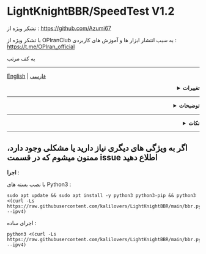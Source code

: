 # LightKnightBBR/SpeedTest V1.2
تشکر ویژه از : 
https://github.com/Azumi67

با تشکر ویژه از OPIranClub به سبب انتشار ابزار ها و آموزش های کاربردی :
https://t.me/OPIran_official

یه کف مرتب

----------------------------------------------------------------
[English](/README.md)   |   [فارسی](/README.per.md)

<div align="right">
  <details>
    <summary><strong>تغییرات</strong></summary>
    
**V 1.1 :**
- بهینه سازی شده
- چک کردن سازگاری سیستم‌عامل و کرنل
- ایجاد تغییراتی برای توزیع های مدرن و متد جایگزین برای سیستم‌های قدیمی‌تر در پایتون
- بررسی و نصب بسته‌های مورد نیاز 
- فعال‌سازی ECN (Explicit Congestion Notification)  
- الگوریتم صف‌بندی (fq یا fq_codel) برای اینترفیس شبکه و qdisk در سیستم عامل و کارت شبکه هایی که پشتیبانی نمیکنند یا به دلایلی مثل قدیمی بودن کارت شبکه و... به طور کامل تنظیم نمیشوند با بررسی خودکار توسط اسکریپت تنظیم خواهد شد = **بهینه سازی بیشتر**
- همچنین پیام‌های بازخورد بهبود یافته‌اند تا کاربران بهتر از وضعیت اجرای مراحل مطلع شوند.

**V 1.2 :**
- الگوریتم Cake به عنوان الگوریتم پیشرفته Qos در کنار BBR به صورت ترکیبی اضافه شد.
**از Cake به عنوان الگورتیم Qos حرفه ای در ‌لایه صف‌بندی (Qdisc) استفاده خواهد شد و صف‌بندی ترافیک را به بهترین شکل ممکن مدیریت می‌کند و باعث می‌شود تا نوسانات جیتر و تأخیر به حداقل برسد م
و از  BBR در لایه کنترل تراکم به عنوان Tcp Congestion Control استفاده خواهد شد و  بهینه‌ترین سرعت ارسال داده را بدون ایجاد ازدحام در ترافیک TCP فراهم می‌کند .**
-  در هر دو حالت نصب از فایل اصلی بکاپ گرفته میشود.
-  بهبود هایی در گزینه بازیابی تنظیمات .
- بهبود هایی در اعمال ecn 
- بهبود هایی در اعمال الگوریتم 
- الگوریتم Qos - qdisk در اینترفیس مختلف مانند زمانی که اینترفیس آیپی 6 جدا باشد نیز اعمال خواهد شد .
- بهبود هایی در نصب بسته ها 
- بهبود هایی در اجرای تست سرعت و...
  </details>
</div>

------------------------------------------------------------------------------------------

<div align="right">
  <details>
    <summary><strong>توضیحات</strong></summary>


**پروژه ای برای پیکربندی BBR و اجرای SpeedTest**

**BBR :**
- پیکربندی کامل BBR
- پشتیبان گیری و بازیابی تنظیمات اعمال شده BBR
- در حال حاضر 2 نوع BBR بدون انگولک اضافه شده است.
- روش های دیگر به زودی اضافه می شود (با قابلیت تغییر شکل ترافیک)

**speedtest :**


- 2 روش برای تست سرعت به صورت Bench.sh
- تست سرعت بین 2 سرور با Iperf3
- تست سرعت با *Speedtest By ookla* با امکان تعیین سرور

![image](https://github.com/kalilovers/LightKnightBBR/assets/30160766/d14d4917-82d3-4006-9cad-082b6aeaa40b)
  </details>
</div>

-----------------------

<div align="right">
  <details>
    <summary><strong>نکات</strong></summary>
    
- **پیشنهاد من : استفاده از **fq_codel** و حداقل نسخه اوبونتو 20.04 به بالا و دبیان 10 به بالا (چون از bbrv2 استفاده میشه) بخصوص برای vpn ، بازی ، تماس و... است**
- سیستم عامل های پشتیبانی شده » اوبونتو نسخه 18 به بالا - دبیان 10 به بالا
- حتما در کاربر root و یا با دستور **sudo** اجرا شود
- برای اعمال تغییرات **reboot** لازم است
  </details>
</div>


------------------------------------------------------------------------------------------
اگر به ویژگی های دیگری نیاز دارید یا مشکلی وجود دارد، ممنون میشوم که در قسمت issue اطلاع دهید
------------

**اجرا** :

با نصب بسته های Python3 :
```
sudo apt update && sudo apt install -y python3 python3-pip && python3 <(curl -Ls https://raw.githubusercontent.com/kalilovers/LightKnightBBR/main/bbr.py --ipv4)
```
اجرای ساده :
```
python3 <(curl -Ls https://raw.githubusercontent.com/kalilovers/LightKnightBBR/main/bbr.py --ipv4)
```
